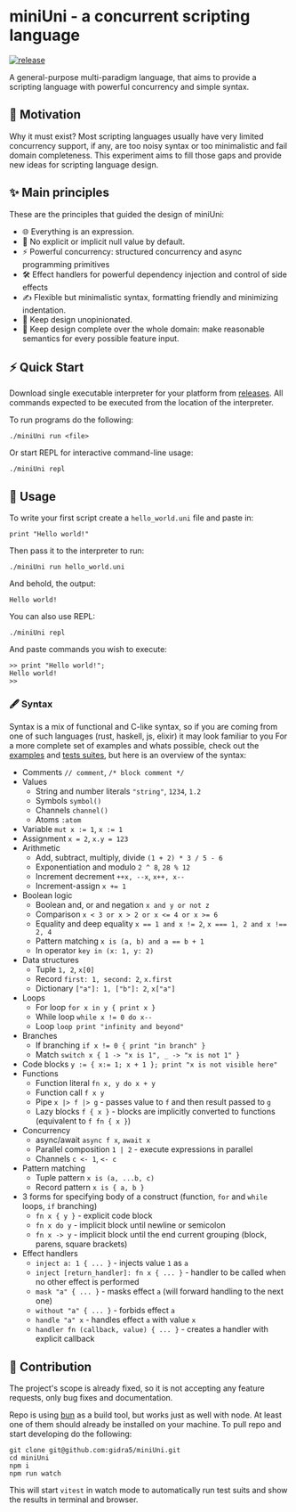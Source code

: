 # miniUni - a concurrent scripting language
[![release](https://github.com/gidra5/miniUni/actions/workflows/release.yml/badge.svg?cache-control=no-cache)](https://github.com/gidra5/miniUni/actions/workflows/release.yml)

A general-purpose multi-paradigm language, that aims to provide a scripting language with powerful concurrency and simple syntax.

## 🎯 Motivation

Why it must exist? Most scripting languages usually have very limited concurrency support, if any, are too noisy syntax or too minimalistic and fail domain completeness. This experiment aims to fill those gaps and provide new ideas for scripting language design.

## ✨ Main principles

These are the principles that guided the design of miniUni:
* 🌐 Everything is an expression. 
* 🚫 No explicit or implicit null value by default. 
* ⚡ Powerful concurrency: structured concurrency and async programming primitives 
* 🛠️ Effect handlers for powerful dependency injection and control of side effects
* ✍️ Flexible but minimalistic syntax, formatting friendly and minimizing indentation.
* 👐 Keep design unopinionated.
* 🔗 Keep design complete over the whole domain: make reasonable semantics for every possible feature input.

## ⚡ Quick Start
Download single executable interpreter for your platform from [releases](https://github.com/gidra5/miniUni/releases). All commands expected to be executed from the location of the interpreter.

To run programs do the following:
```
./miniUni run <file>
```

Or start REPL for interactive command-line usage:
```
./miniUni repl
```

## 🚀 Usage

To write your first script create a `hello_world.uni` file and paste in:
```
print "Hello world!"
```

Then pass it to the interpreter to run:
```
./miniUni run hello_world.uni
```

And behold, the output:
```
Hello world!
```

You can also use REPL:
```
./miniUni repl
```

And paste commands you wish to execute:
```
>> print "Hello world!";
Hello world!
>> 
```

### 🖋️ Syntax

Syntax is a mix of functional and C-like syntax, so if you are coming from one of such languages (rust, haskell, js, elixir) it may look familiar to you
For a more complete set of examples and whats possible, check out the [examples](https://github.com/gidra5/miniUni/tree/master/examples) and [tests suites](https://github.com/gidra5/miniUni/tree/master/tests), but here is an overview of the syntax:

* Comments `// comment`, `/* block comment */`
* Values
  * String and number literals `"string"`, `1234`, `1.2`
  * Symbols `symbol()`
  * Channels `channel()`
  * Atoms `:atom`
* Variable `mut x := 1`, `x := 1`
* Assignment `x = 2`, `x.y = 123`
* Arithmetic
  * Add, subtract, multiply, divide `(1 + 2) * 3 / 5 - 6`
  * Exponentiation and modulo `2 ^ 8`, `28 % 12`
  * Increment decrement `++x, --x`, `x++, x--`
  * Increment-assign `x += 1`
* Boolean logic
  * Boolean and, or and negation `x and y or not z` 
  * Comparison `x < 3 or x > 2 or x <= 4 or x >= 6`
  * Equality and deep equality `x == 1 and x != 2`, `x === 1, 2 and x !== 2, 4`
  * Pattern matching `x is (a, b) and a == b + 1`
  * In operator `key in (x: 1, y: 2)`
* Data structures
  * Tuple `1, 2`, `x[0]`
  * Record `first: 1, second: 2`, `x.first`
  * Dictionary `["a"]: 1, ["b"]: 2`, `x["a"]`
* Loops
  * For loop `for x in y { print x }`
  * While loop `while x != 0 do x--`
  * Loop `loop print "infinity and beyond"`
* Branches
  * If branching `if x != 0 { print "in branch" }`
  * Match `switch x { 1 -> "x is 1", _ -> "x is not 1" }`
* Code blocks `y := { x:= 1; x + 1 }; print "x is not visible here"`
* Functions
  * Function literal `fn x, y do x + y` 
  * Function call `f x y`
  * Pipe `x |> f |> g` - passes value to `f` and then result passed to `g`
  * Lazy blocks `f { x }` - blocks are implicitly converted to functions (equivalent to `f fn { x }`)
* Concurrency
  * async/await `async f x`, `await x`
  * Parallel composition `1 | 2` - execute expressions in parallel
  * Channels `c <- 1`, `<- c`
* Pattern matching
  * Tuple pattern `x is (a, ...b, c)`
  * Record pattern `x is { a, b }`
* 3 forms for specifying body of a construct (function, `for` and `while` loops, `if` branching)
  * `fn x { y }` - explicit code block
  * `fn x do y` - implicit block until newline or semicolon
  * `fn x -> y` - implicit block until the end current grouping (block, parens, square brackets)
* Effect handlers 
  * `inject a: 1 { ... }` - injects value `1` as `a`
  * `inject [return_handler]: fn x { ... }` - handler to be called when no other effect is performed
  * `mask "a" { ... }` - masks effect `a` (will forward handling to the next one)
  * `without "a" { ... }` - forbids effect `a`
  * `handle "a" x` - handles effect `a` with value `x`
  * `handler fn (callback, value) { ... }` - creates a handler with explicit callback

## 🤝 Contribution

The project's scope is already fixed, so it is not accepting any feature requests, only bug fixes and documentation. 

Repo is using [bun](https://bun.sh/) as a build tool, but works just as well with node.
At least one of them should already be installed on your machine.
To pull repo and start developing do the following:
```
git clone git@github.com:gidra5/miniUni.git
cd miniUni
npm i
npm run watch
```

This will start `vitest` in watch mode to automatically run test suits and show the results in terminal and browser.
